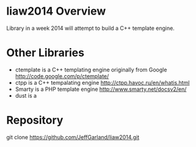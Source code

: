 liaw2014 Overview
=================

Library in a week 2014 will attempt to build a C++ template engine.



Other Libraries
===============


* ctemplate is a C++ templating engine originally from Google http://code.google.com/p/ctemplate/
* ctpp is a C++ tempalating engine http://ctpp.havoc.ru/en/whatis.html
* Smarty is a PHP template engine http://www.smarty.net/docsv2/en/
* dust is a 


Repository
==========

git clone https://github.com/JeffGarland/liaw2014.git

